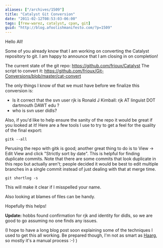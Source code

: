 ```yaml
---
aliases: ["/archives/1509"]
title: "Catalyst Git Conversion"
date: "2011-02-12T08:53:03-06:00"
tags: [frew-warez, catalyst, cpan, git]
guid: "http://blog.afoolishmanifesto.com/?p=1509"
---
```

Hello All!

Some of you already know that I am working on converting the Catalyst repository to git. I am happy to announce that I am closing in on completion!

The current state of the git repo: <https://github.com/frioux/Catalyst> The script to convert it: <https://github.com/frioux/Git-Conversions/blob/master/cat-convert>

The only things I know of that we must have before we finalize this conversion is:

- Is it correct that the svn user rjk is Ronald J Kimball: rjk AT linguist DOT dartmouth DAWT edu ?
- who is svn user didls?

Also, if you'd like to help ensure the sanity of the repo it would be great if you looked at it! Here are a few tools I use to try to get a feel for the quality of the final export:

    gitk --all

Perusing the repo with gitk is good; another great thing to do is to View -> Edit View and click "Strictly sort by date". This is helpful for finding duplicate commits. Note that there are some commits that look duplicate in this repo but actually aren't; people decided it would be best to edit multiple branches in a single commit instead of just dealing with that at merge time.

    git shortlog -s

This will make it clear if I misspelled your name.

Also looking at blames of files can be handy.

Hopefully this helps!

**Update:** hobbs found confirmation for rjk and identity for didls, so we are good to go assuming no one finds any issues.

(I hope to have a long blog post soon explaining some of the techniques I used to get this all working. Be prepared though, I'm not as smart as [Haarg](http://blogs.perl.org/users/graham_knop/), so mostly it's a manual process :-) )
